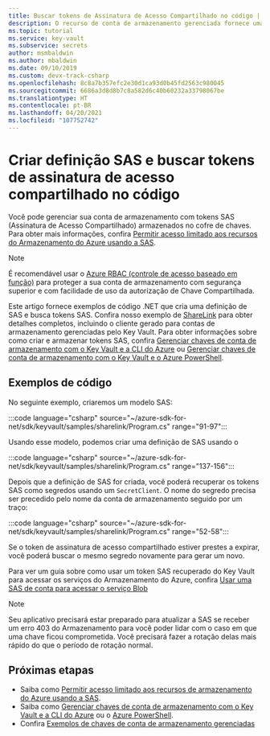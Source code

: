 ```yaml
---
title: Buscar tokens de Assinatura de Acesso Compartilhado no código | Azure Key Vault
description: O recurso de conta de armazenamento gerenciada fornece uma integração perfeita entre o Azure Key Vault e uma conta de armazenamento do Azure. Este exemplo usa o SDK do Azure para .NET para gerenciar tokens SAS.
ms.topic: tutorial
ms.service: key-vault
ms.subservice: secrets
author: msmbaldwin
ms.author: mbaldwin
ms.date: 09/10/2019
ms.custom: devx-track-csharp
ms.openlocfilehash: 8c8a7b357efc2e30d1ca93d0b45fd2563c980045
ms.sourcegitcommit: 6686a3d8d8b7c8a582d6c40b60232a33798067be
ms.translationtype: HT
ms.contentlocale: pt-BR
ms.lasthandoff: 04/20/2021
ms.locfileid: "107752742"
---
```

# <a name="create-sas-definition-and-fetch-shared-access-signature-tokens-in-code"></a>Criar definição SAS e buscar tokens de assinatura de acesso compartilhado no código

Você pode gerenciar sua conta de armazenamento com tokens SAS (Assinatura de Acesso Compartilhado) armazenados no cofre de chaves. Para obter mais informações, confira [Permitir acesso limitado aos recursos do Armazenamento do Azure usando a SAS](../../storage/common/storage-sas-overview.md).

> [!NOTE]
> É recomendável usar o [Azure RBAC (controle de acesso baseado em função)](../../storage/common/storage-auth-aad.md) para proteger a sua conta de armazenamento com segurança superior e com facilidade de uso da autorização de Chave Compartilhada.

Este artigo fornece exemplos de código .NET que cria uma definição de SAS e busca tokens SAS. Confira nosso exemplo de [ShareLink](/samples/azure/azure-sdk-for-net/share-link/) para obter detalhes completos, incluindo o cliente gerado para contas de armazenamento gerenciadas pelo Key Vault. Para obter informações sobre como criar e armazenar tokens SAS, confira [Gerenciar chaves de conta de armazenamento com o Key Vault e a CLI do Azure](overview-storage-keys.md) ou [Gerenciar chaves de conta de armazenamento com o Key Vault e o Azure PowerShell](overview-storage-keys-powershell.md).

## <a name="code-samples"></a>Exemplos de código

No seguinte exemplo, criaremos um modelo SAS:

:::code language="csharp" source="~/azure-sdk-for-net/sdk/keyvault/samples/sharelink/Program.cs" range="91-97":::

Usando esse modelo, podemos criar uma definição de SAS usando o 

:::code language="csharp" source="~/azure-sdk-for-net/sdk/keyvault/samples/sharelink/Program.cs" range="137-156":::

Depois que a definição de SAS for criada, você poderá recuperar os tokens SAS como segredos usando um `SecretClient`. O nome do segredo precisa ser precedido pelo nome da conta de armazenamento seguido por um traço:

:::code language="csharp" source="~/azure-sdk-for-net/sdk/keyvault/samples/sharelink/Program.cs" range="52-58":::

Se o token de assinatura de acesso compartilhado estiver prestes a expirar, você poderá buscar o mesmo segredo novamente para gerar um novo.

Para ver um guia sobre como usar um token SAS recuperado do Key Vault para acessar os serviços do Armazenamento do Azure, confira [Usar uma SAS de conta para acessar o serviço Blob](../../storage/common/storage-account-sas-create-dotnet.md#use-an-account-sas-from-a-client)

> [!NOTE]
> Seu aplicativo precisará estar preparado para atualizar a SAS se receber um erro 403 do Armazenamento para você poder lidar com o caso em que uma chave ficou comprometida. Você precisará fazer a rotação delas mais rápido do que o período de rotação normal. 

## <a name="next-steps"></a>Próximas etapas
- Saiba como [Permitir acesso limitado aos recursos de armazenamento do Azure usando a SAS](../../storage/common/storage-sas-overview.md).
- Saiba como [Gerenciar chaves de conta de armazenamento com o Key Vault e a CLI do Azure](overview-storage-keys.md) ou o [Azure PowerShell](overview-storage-keys-powershell.md).
- Confira [Exemplos de chaves de conta de armazenamento gerenciadas](https://github.com/Azure-Samples?utf8=%E2%9C%93&q=key+vault+storage&type=&language=)